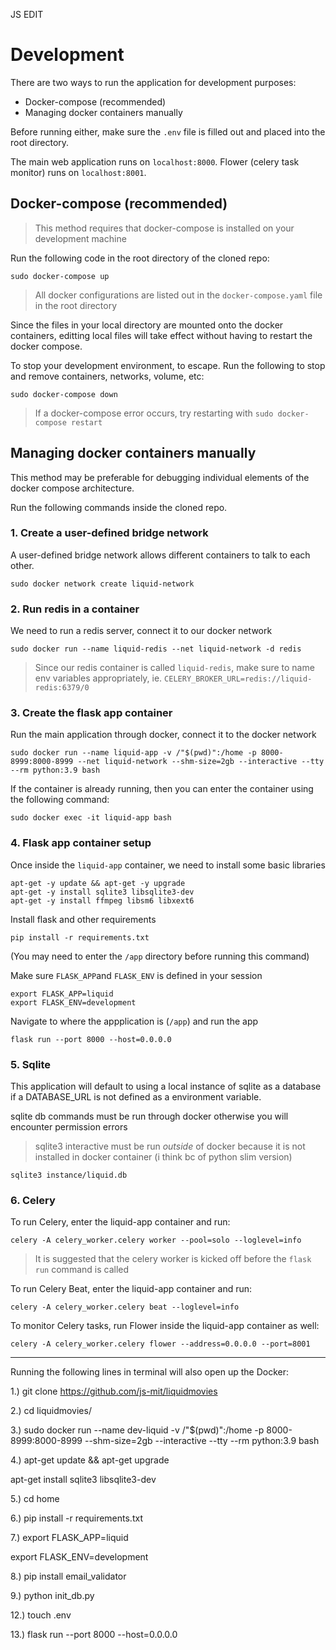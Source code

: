 JS EDIT
# Development

There are two ways to run the application for development purposes:
- Docker-compose (recommended)
- Managing docker containers manually

Before running either, make sure the `.env` file is filled out and placed into the root directory.

The main web application runs on `localhost:8000`. Flower (celery task monitor) runs on `localhost:8001`.

## Docker-compose (recommended)

> This method requires that docker-compose is installed on your development machine

Run the following code in the root directory of the cloned repo:
```
sudo docker-compose up
```
> All docker configurations are listed out in the `docker-compose.yaml` file in the root directory

Since the files in your local directory are mounted onto the docker containers, editting local files will take effect without having to restart the docker compose.

To stop your development environment, <ctrl-c> to escape. Run the following to stop and remove containers, networks, volume, etc:
```
sudo docker-compose down
```

> If a docker-compose error occurs, try restarting with `sudo docker-compose restart`


## Managing docker containers manually

This method may be preferable for debugging individual elements of the docker compose architecture.

Run the following commands inside the cloned repo.

### 1. Create a user-defined bridge network
A user-defined bridge network allows different containers to talk to each other.
```
sudo docker network create liquid-network
```

### 2. Run redis in a container
We need to run a redis server, connect it to our docker network
```
sudo docker run --name liquid-redis --net liquid-network -d redis
```
> Since our redis container is called `liquid-redis`, make sure to name env variables appropriately, ie. `CELERY_BROKER_URL=redis://liquid-redis:6379/0`

### 3. Create the flask app container
Run the main application through docker, connect it to the docker network

```
sudo docker run --name liquid-app -v /"$(pwd)":/home -p 8000-8999:8000-8999 --net liquid-network --shm-size=2gb --interactive --tty --rm python:3.9 bash
```

If the container is already running, then you can enter the container using the following command:
```
sudo docker exec -it liquid-app bash
```

### 4. Flask app container setup
Once inside the `liquid-app` container, we need to install some basic libraries
```
apt-get -y update && apt-get -y upgrade
apt-get -y install sqlite3 libsqlite3-dev
apt-get -y install ffmpeg libsm6 libxext6
```

Install flask and other requirements
```
pip install -r requirements.txt
```
(You may need to enter the `/app` directory before running this command)

Make sure `FLASK_APP`and `FLASK_ENV` is defined in your session
```
export FLASK_APP=liquid
export FLASK_ENV=development
```

Navigate to where the appplication is (`/app`) and run the app
```
flask run --port 8000 --host=0.0.0.0
```

### 5. Sqlite
This application will default to using a local instance of sqlite as a database if a DATABASE_URL is not defined as a environment variable.

sqlite db commands must be run through docker otherwise you will encounter permission errors

> sqlite3 interactive must be run *outside* of docker because it is not installed in docker container (i think bc of python slim version)

```
sqlite3 instance/liquid.db
```

### 6. Celery

To run Celery, enter the liquid-app container and run:
```
celery -A celery_worker.celery worker --pool=solo --loglevel=info
```
> It is suggested that the celery worker is kicked off before the `flask run` command is called


To run Celery Beat, enter the liquid-app container and run:
```
celery -A celery_worker.celery beat --loglevel=info
```

To monitor Celery tasks, run Flower inside the liquid-app container as well:
```
celery -A celery_worker.celery flower --address=0.0.0.0 --port=8001
```
  
----------------------------------------------------------------------------------------------------------------
 
Running the following lines in terminal will also open up the Docker:
  
1.) git clone https://github.com/js-mit/liquidmovies
  
2.) cd liquidmovies/
  
3.) sudo docker run --name dev-liquid -v /"$(pwd)":/home -p 8000-8999:8000-8999 --shm-size=2gb --interactive --tty --rm python:3.9 bash
  
4.) apt-get update && apt-get upgrade
  
apt-get install sqlite3 libsqlite3-dev
  
5.) cd home
  
6.) pip install -r requirements.txt
  
7.) export FLASK_APP=liquid
  
export FLASK_ENV=development
  
8.) pip install email_validator
  
9.) python init_db.py
  
12.) touch .env
  
13.) flask run --port 8000 --host=0.0.0.0
